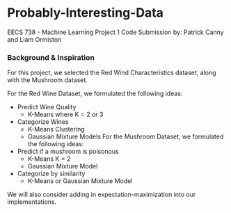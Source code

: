 # Probably-Interesting-Data
EECS 738 - Machine Learning Project 1 Code
Submission by: Patrick Canny and Liam Ormiston

### Background & Inspiration
For this project, we selected the Red Wind Characteristics dataset, along with the Mushroom dataset. 

For the Red Wine Dataset, we formulated the following ideas:
- Predict Wine Quality 
  - K-Means where K = 2 or 3 
- Categorize Wines
  - K-Means Clustering
  - Gaussian Mixture Models
For the Mushroom Dataset, we formulated the following ideas: 
- Predict if a mushroom is poisonous
  - K-Means K = 2
  - Gaussian Mixture Model
- Categorize by similarity
  - K-Means or Gaussian Mixture Model

We will also consider adding in expectation-maximization into our implementations.
